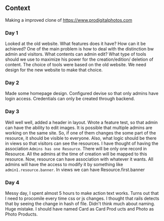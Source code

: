 ## Context

Making a improved clone of https://www.prodigitalphotos.com

### Day 1

Looked at the old website. What features does it have? How can it be
achieved? One of the main problem is how to deal with the distinction
bw admin and visitors. What contents can admin edit? What type of 
tools should we use to maximize his power for the creation/edition/
deletion of content. The choice of tools were based on the old website.
We need design for the new website to make that choice.

### Day 2

Made some homepage design. Configured devise so that only admins have
login access. Credentials can only be created through backend.

### Day 3

Well well well, added a header in layout. Wrote a feature test, so that
admin can have the ability to edit images. It is possible that multiple
admins are working on the same site. So, if one of them changes the
some part of the resource, it should be visible to everyone. Also, what
logic should be there in views so that visitors can see the resources.
I have thought of having the association `Admins has one Resource`. 
There will be only one record in Resource. All the admins at the time
of creation will be mapped to this resource. Now, resource can have 
association with whatever it wants. All admins will have the access
to modify it by something like `admin1.resource.banner`.
In views we can have Resource.first.banner

### Day 4

Messy day, I spent almost 5 hours to make action text works. Turns out
that I need to procomile every time css or js changes. I thought that
rails detects that by seeing the change in hash of file. Didn't think
much about naming. Huge mistake. I should have named Card as Card Prod
ucts and Photo as Photo Products. 
